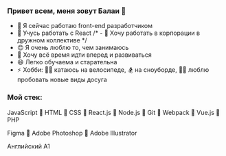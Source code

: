 ### Привет всем, меня зовут Балаи 👋

- 🔭 Я сейчас работаю front-end разработчиком
- 🌱 Учусь работать с React
/* - 👯 Хочу работать в корпорации в дружном коллективе */
- 😍 Я очень люблю то, чем занимаюсь
- 💃 Хочу всё время идти вперед и развиваться
- 😄 Легко обучаема и старательна
- ⚡ Хобби: 🚴‍♂️ катаюсь на велосипеде, 🏂 на сноуборде, 🤸‍♀️ люблю пробовать новые виды досуга

### Мой стек:

JavaScript  🔹  HTML  🔹  CSS  🔹  React.js  🔹  Node.js  🔹  Git  🔹  Webpack  🔹  Vue.js  🔹  PHP

Figma  🔹  Adobe Photoshop  🔹  Adobe Illustrator

Английский A1

